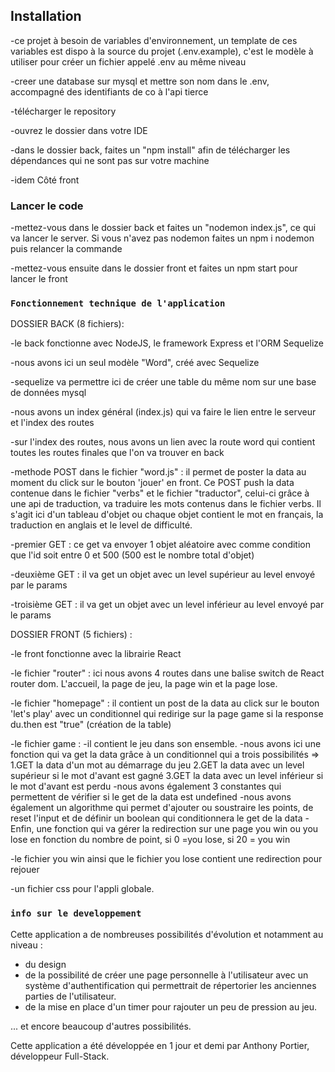 ## Installation 
-ce projet à besoin de variables d'environnement, un template de ces variables est dispo à la source du projet (.env.example), c'est le modèle à utiliser pour créer un fichier appelé .env au même niveau

-creer une database sur mysql et mettre son nom dans le .env, accompagné des identifiants de co à l'api tierce

-télécharger le repository

-ouvrez le dossier dans votre IDE 

-dans le dossier back, faites un "npm install" afin de télécharger les dépendances qui ne sont pas sur votre machine 

-idem Côté front


### Lancer le code 

-mettez-vous dans le dossier back et faites un "nodemon index.js", ce qui va lancer le server. Si vous n'avez pas nodemon faites un npm i nodemon puis relancer la commande

-mettez-vous ensuite dans le dossier front et faites un npm start pour lancer le front 

 

### `Fonctionnement technique de l'application` 

DOSSIER BACK (8 fichiers): 

-le back fonctionne avec NodeJS, le framework Express et l'ORM Sequelize 

-nous avons ici un seul modèle "Word", créé avec Sequelize 

-sequelize va permettre ici de créer une table du même nom sur une base de données mysql 

-nous avons un index général (index.js) qui va faire le lien entre le serveur et l'index des routes 

-sur l'index des routes, nous avons un lien avec la route word qui contient toutes les routes finales que l'on va trouver en back 

-methode POST dans le fichier "word.js" : il permet de poster la data au moment du click sur le bouton 'jouer' en front. Ce POST push la data contenue dans le fichier "verbs" et le fichier "traductor", celui-ci grâce à une api de traduction, va traduire les mots contenus dans le fichier verbs. Il s'agit ici d'un tableau d'objet ou chaque objet contient le mot en français, la traduction en anglais et le level de difficulté. 

-premier GET : ce get va envoyer 1 objet aléatoire avec comme condition que l'id soit entre 0 et 500 (500 est le nombre total d'objet) 

-deuxième GET : il va get un objet avec un level supérieur au level envoyé par le params 

-troisième GET : il va get un objet avec un level inférieur au level envoyé par le params 

 

DOSSIER FRONT (5 fichiers) : 

-le front fonctionne avec la librairie React 

-le fichier "router" : ici nous avons 4 routes dans une balise switch de React router dom. L'accueil, la page de jeu, la page win et la page lose. 

-le fichier "homepage" : il contient un post de la data au click sur le bouton 'let's play' avec un conditionnel qui redirige sur la page game si la response du.then est "true" (création de la table)

-le fichier game : 
        -il contient le jeu dans son ensemble. 
        -nous avons ici une fonction qui va get la data grâce à un conditionnel qui a trois possibilités => 
        1.GET la data d'un mot au démarrage du jeu 
        2.GET la data avec un level supérieur si le mot d'avant est gagné 
        3.GET la data avec un level inférieur si le mot d'avant est perdu 
        -nous avons également 3 constantes qui permettent de vérifier si le get de la data est undefined 
        -nous avons également un algorithme qui permet d'ajouter ou soustraire les points, de reset l'input et de définir un boolean qui conditionnera le get de la data 
        -Enfin, une fonction qui va gérer la redirection sur une page you win ou you lose en fonction du nombre de point, si 0 =you lose, si 20 = you win 

-le fichier you win ainsi que le fichier you lose contient une redirection pour rejouer 

-un fichier css pour l'appli globale. 
 

### `info sur le developpement` 

Cette application a de nombreuses possibilités d'évolution et notamment au niveau : 
- du design 
- de la possibilité de créer une page personnelle à l'utilisateur avec un système d'authentification qui permettrait de répertorier les anciennes parties de l'utilisateur.
- de la mise en place d'un timer pour rajouter un peu de pression au jeu. 

... et encore beaucoup d'autres possibilités. 

Cette application a été développée en 1 jour et demi par Anthony Portier, développeur Full-Stack. 

